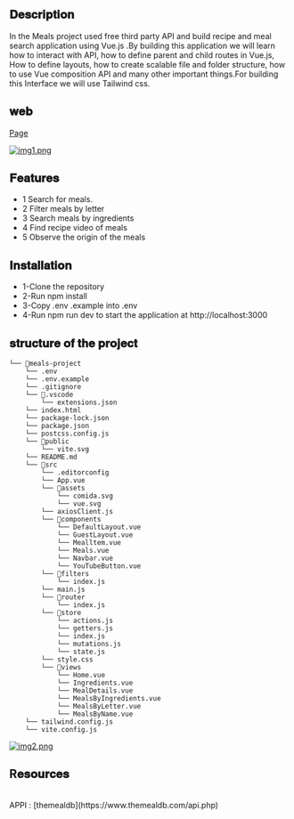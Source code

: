 ## 𝐃𝐞𝐬𝐜𝐫𝐢𝐩𝐭𝐢𝐨𝐧

<p>In the Meals project used  free third party API and build recipe and meal search application using Vue.js .By building this application we will learn how to interact with API, how to define parent and child routes in Vue.js, How to define layouts,  how to create scalable file and folder structure, how to use Vue composition API and many other important things.For building this Interface we will use Tailwind css.</p>

## 𝐰𝐞𝐛
[Page](https://meal-search-dusky.vercel.app/#/)

[![img1.png](https://i.postimg.cc/Jn195FMR/img1.png)](https://postimg.cc/B8VYqMjz)

## 𝐅𝐞𝐚𝐭𝐮𝐫𝐞𝐬

<ul>
<li>  1 Search for meals. </li>
<li>  2 Filter meals by letter </li>
<li>  3 Search meals by ingredients </li>
<li>  4 Find recipe video of meals </li>
<li>  5 Observe the origin of the meals </li>
</ul>


## 𝐈𝐧𝐬𝐭𝐚𝐥𝐥𝐚𝐭𝐢𝐨𝐧

<ul>
<li>  1-Clone the repository </li>
<li>  2-Run npm install </li> 
<li>  3-Copy .env .example into .env </li>
<li>  4-Run npm run dev to start the application at http://localhost:3000 </li>
</ul>

## 𝐬𝐭𝐫𝐮𝐜𝐭𝐮𝐫𝐞 𝐨𝐟 𝐭𝐡𝐞 𝐩𝐫𝐨𝐣𝐞𝐜𝐭 

```
└── 📁meals-project
    └── .env
    └── .env.example
    └── .gitignore
    └── 📁.vscode
        └── extensions.json
    └── index.html
    └── package-lock.json
    └── package.json
    └── postcss.config.js
    └── 📁public
        └── vite.svg
    └── README.md
    └── 📁src
        └── .editorconfig
        └── App.vue
        └── 📁assets
            └── comida.svg
            └── vue.svg
        └── axiosClient.js
        └── 📁components
            └── DefaultLayout.vue
            └── GuestLayout.vue
            └── Mealltem.vue
            └── Meals.vue
            └── Navbar.vue
            └── YouTubeButton.vue
        └── 📁filters
            └── index.js
        └── main.js
        └── 📁router
            └── index.js
        └── 📁store
            └── actions.js
            └── getters.js
            └── index.js
            └── mutations.js
            └── state.js
        └── style.css
        └── 📁views
            └── Home.vue
            └── Ingredients.vue
            └── MealDetails.vue
            └── MealsByIngredients.vue
            └── MealsByLetter.vue
            └── MealsByName.vue
    └── tailwind.config.js
    └── vite.config.js
```

[![img2.png](https://i.postimg.cc/5tM0bfqp/img2.png)](https://postimg.cc/DSBFckNb)

## R𝐞𝐬𝐨𝐮𝐫𝐜𝐞𝐬

<br>
APPI : [themealdb](https://www.themealdb.com/api.php)
</br>

